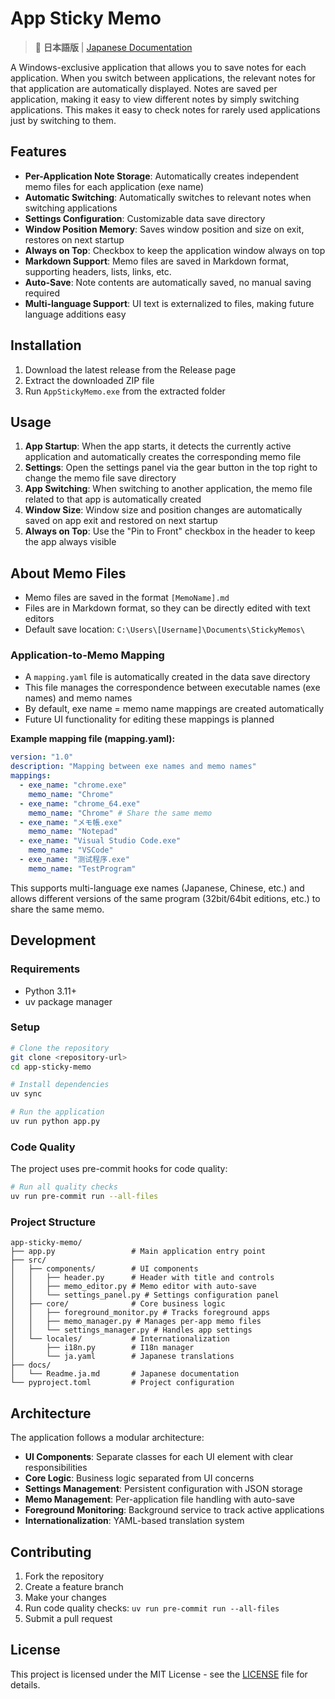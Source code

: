 # App Sticky Memo

> 📖 **日本語版** | [Japanese Documentation](docs/Readme.ja.md)

A Windows-exclusive application that allows you to save notes for each application.
When you switch between applications, the relevant notes for that application are automatically displayed.
Notes are saved per application, making it easy to view different notes by simply switching applications.
This makes it easy to check notes for rarely used applications just by switching to them.

## Features

- **Per-Application Note Storage**: Automatically creates independent memo files for each application (exe name)
- **Automatic Switching**: Automatically switches to relevant notes when switching applications
- **Settings Configuration**: Customizable data save directory
- **Window Position Memory**: Saves window position and size on exit, restores on next startup
- **Always on Top**: Checkbox to keep the application window always on top
- **Markdown Support**: Memo files are saved in Markdown format, supporting headers, lists, links, etc.
- **Auto-Save**: Note contents are automatically saved, no manual saving required
- **Multi-language Support**: UI text is externalized to files, making future language additions easy

## Installation

1. Download the latest release from the Release page
2. Extract the downloaded ZIP file
3. Run `AppStickyMemo.exe` from the extracted folder

## Usage

1. **App Startup**: When the app starts, it detects the currently active application and automatically creates the corresponding memo file
2. **Settings**: Open the settings panel via the gear button in the top right to change the memo file save directory
3. **App Switching**: When switching to another application, the memo file related to that app is automatically created
4. **Window Size**: Window size and position changes are automatically saved on app exit and restored on next startup
5. **Always on Top**: Use the "Pin to Front" checkbox in the header to keep the app always visible

## About Memo Files

- Memo files are saved in the format `[MemoName].md`
- Files are in Markdown format, so they can be directly edited with text editors
- Default save location: `C:\Users\[Username]\Documents\StickyMemos\`

### Application-to-Memo Mapping

- A `mapping.yaml` file is automatically created in the data save directory
- This file manages the correspondence between executable names (exe names) and memo names
- By default, exe name = memo name mappings are created automatically
- Future UI functionality for editing these mappings is planned

**Example mapping file (mapping.yaml):**

```yaml
version: "1.0"
description: "Mapping between exe names and memo names"
mappings:
  - exe_name: "chrome.exe"
    memo_name: "Chrome"
  - exe_name: "chrome_64.exe"
    memo_name: "Chrome" # Share the same memo
  - exe_name: "メモ帳.exe"
    memo_name: "Notepad"
  - exe_name: "Visual Studio Code.exe"
    memo_name: "VSCode"
  - exe_name: "测试程序.exe"
    memo_name: "TestProgram"
```

This supports multi-language exe names (Japanese, Chinese, etc.) and allows different versions of the same program (32bit/64bit editions, etc.) to share the same memo.

## Development

### Requirements

- Python 3.11+
- uv package manager

### Setup

```bash
# Clone the repository
git clone <repository-url>
cd app-sticky-memo

# Install dependencies
uv sync

# Run the application
uv run python app.py
```

### Code Quality

The project uses pre-commit hooks for code quality:

```bash
# Run all quality checks
uv run pre-commit run --all-files
```

### Project Structure

```
app-sticky-memo/
├── app.py                 # Main application entry point
├── src/
│   ├── components/        # UI components
│   │   ├── header.py      # Header with title and controls
│   │   ├── memo_editor.py # Memo editor with auto-save
│   │   └── settings_panel.py # Settings configuration panel
│   ├── core/              # Core business logic
│   │   ├── foreground_monitor.py # Tracks foreground apps
│   │   ├── memo_manager.py # Manages per-app memo files
│   │   └── settings_manager.py # Handles app settings
│   └── locales/           # Internationalization
│       ├── i18n.py        # I18n manager
│       └── ja.yaml        # Japanese translations
├── docs/
│   └── Readme.ja.md       # Japanese documentation
└── pyproject.toml         # Project configuration
```

## Architecture

The application follows a modular architecture:

- **UI Components**: Separate classes for each UI element with clear responsibilities
- **Core Logic**: Business logic separated from UI concerns
- **Settings Management**: Persistent configuration with JSON storage
- **Memo Management**: Per-application file handling with auto-save
- **Foreground Monitoring**: Background service to track active applications
- **Internationalization**: YAML-based translation system

## Contributing

1. Fork the repository
2. Create a feature branch
3. Make your changes
4. Run code quality checks: `uv run pre-commit run --all-files`
5. Submit a pull request

## License

This project is licensed under the MIT License - see the [LICENSE](LICENSE) file for details.
